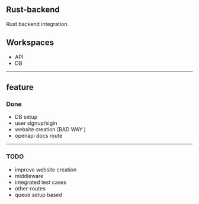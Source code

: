 ## Rust-backend

Rust backend integration.

## Workspaces

- API
- DB

---

## feature 


### Done
- DB setup
- user signup/sigin
- website creation (BAD WAY ) 
- openapi docs route
--- 

### TODO

- improve website creation
- middleware 
- integrated test cases
- other-routes
- queue setup based 
